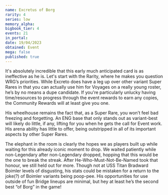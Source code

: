 ```yaml
---
name: Excretus of Borg
rarity: 4
series: low
memory_alpha:
bigbook_tier: 4
events: 21
in_portal:
date: 19/04/2023
obtained: Event
mega: false
published: true
---
```


It's absolutely incredible that this early much anticipated card is as ineffective as he is. Let's start with the Rarity, where he makes you question WRG’s priorities. While Excreto does have a leg up over other variant Super Rares in that you can actually use him for Voyages on a really young roster, he’s by no means a dupe candidate. If you're particularly unlucky having time/resources to progress through the event rewards to earn any copies, the Community Rewards will at least give you one.

His wheelhouse remains the fact that, as a Super Rare, you won’t feel bad freezing and forgetting. An ENG base that only stands out as variant-best will likely do little, if any, lifting for you when he gets the call for Event work. His arena ability has little to offer, being outstripped in all of its important aspects by other Super Rares.

The elephant in the room is clearly the hopes we as players built up while waiting for this already iconic moment to drop. We waited patiently while non-Legendary after non-Legendary dropped, hopping that this would be the one to break the streak. After He-Who-Must-Not-Be-Named took that honour, we still held out for more. Though not at USS Titan Bradward Boimler levels of disgusting, his stats could be mistaken for a return to the joke(?) of Boimler variants being poop-pee. His opportunities for use outside of fun Bridge lineups are minimal, but hey at least he’s the second best “of Borg” in the game!
